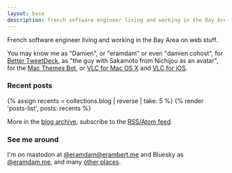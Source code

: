 ```yaml
---
layout: base
description: french software engineer living and working in the Bay Area on web stuff
---
```


French software engineer living and working in the Bay Area on web stuff.

You may know me as "Damien", or "eramdam" or even "damien cohost", for [Better TweetDeck](https://better.tw), as "the guy with Sakamoto from Nichijou as an avatar", for the [Mac Themes Bot](https://damien.zone/projects/#mac-themes-bot), or [VLC for Mac OS X](https://www.macstories.net/news/vlc-2-0-for-mac-final-design-previewed-coming-this-week/) and [VLC for iOS](https://www.macstories.net/news/vlc-for-ios-returns-to-the-app-store/).

### Recent posts

{% assign recents = collections.blog | reverse | take: 5 %}
{% render 'posts-list', posts: recents %}

More in the [blog archive](/blog), subscribe to the [RSS/Atom feed](/feed.xml).

### See me around

I'm on mastodon at [@eramdam@erambert.me](https://social.erambert.me/@eramdam) and Bluesky as [@eramdam.me](https://bsky.app/profile/eramdam.me), and many [other places](/links).

